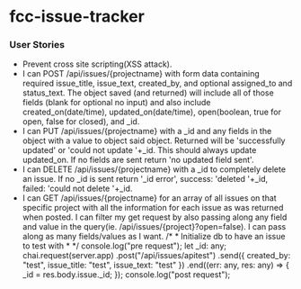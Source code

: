 # fcc-issue-tracker

### User Stories
  - Prevent cross site scripting(XSS attack).
  - I can POST /api/issues/{projectname} with form data containing required issue_title, issue_text, created_by, and optional assigned_to and status_text.
The object saved (and returned) will include all of those fields (blank for optional no input) and also include created_on(date/time), updated_on(date/time), open(boolean, true for open, false for closed), and _id.
  - I can PUT /api/issues/{projectname} with a _id and any fields in the object with a value to object said object. Returned will be 'successfully updated' or 'could not update '+_id. This should always update updated_on. If no fields are sent return 'no updated field sent'.
  - I can DELETE /api/issues/{projectname} with a _id to completely delete an issue. If no _id is sent return '_id error', success: 'deleted '+_id, failed: 'could not delete '+_id.
  - I can GET /api/issues/{projectname} for an array of all issues on that specific project with all the information for each issue as was returned when posted.
I can filter my get request by also passing along any field and value in the query(ie. /api/issues/{project}?open=false). I can pass along as many fields/values as I want.
            /*
            * Initialize db to have an issue to test with
            * */
            console.log("pre request");
            let _id: any;
            chai.request(server.app)
                .post("/api/issues/apitest")
                .send({
                    created_by: "test",
                    issue_title: "test",
                    issue_text: "test"
                })
                .end((err: any, res: any) => {
                    _id = res.body.issue._id;
                });
            console.log("post request");